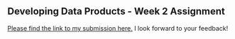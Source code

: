## Developing Data Products - Week 2 Assignment

[Please find the link to my submission here.](https://hariravichandran.github.io/improved-broccoli/) I look forward to your feedback!
